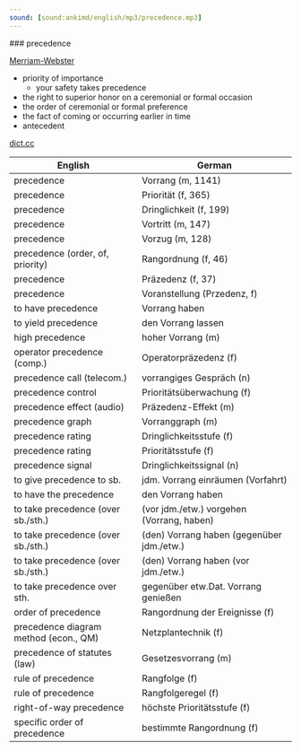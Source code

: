 ```yaml
---
sound: [sound:ankimd/english/mp3/precedence.mp3]
---
```


\### precedence

[Merriam-Webster](https://www.merriam-webster.com/dictionary/precedence)

- priority of importance
    - your safety takes precedence
- the right to superior honor on a ceremonial or formal occasion
- the order of ceremonial or formal preference
- the fact of coming or occurring earlier in time
- antecedent

[dict.cc](https://www.dict.cc/precedence)

| English        | German       |
| -------------- | ------------ |
| precedence | Vorrang (m, 1141) |
| precedence | Priorität (f, 365) |
| precedence | Dringlichkeit (f, 199) |
| precedence | Vortritt (m, 147) |
| precedence | Vorzug (m, 128) |
| precedence (order, of, priority) | Rangordnung (f, 46) |
| precedence | Präzedenz (f, 37) |
| precedence | Voranstellung (Przedenz, f) |
| to have precedence | Vorrang haben |
| to yield precedence | den Vorrang lassen |
| high precedence | hoher Vorrang (m) |
| operator precedence (comp.) | Operatorpräzedenz (f) |
| precedence call (telecom.) | vorrangiges Gespräch (n) |
| precedence control | Prioritätsüberwachung (f) |
| precedence effect (audio) | Präzedenz-Effekt (m) |
| precedence graph | Vorranggraph (m) |
| precedence rating | Dringlichkeitsstufe (f) |
| precedence rating | Prioritätsstufe (f) |
| precedence signal | Dringlichkeitssignal (n) |
| to give precedence to sb. | jdm. Vorrang einräumen (Vorfahrt) |
| to have the precedence | den Vorrang haben |
| to take precedence (over sb./sth.) | (vor jdm./etw.) vorgehen (Vorrang, haben) |
| to take precedence (over sb./sth.) | (den) Vorrang haben (gegenüber jdm./etw.) |
| to take precedence (over sb./sth.) | (den) Vorrang haben (vor jdm./etw.) |
| to take precedence over sth. | gegenüber etw.Dat. Vorrang genießen |
| order of precedence | Rangordnung der Ereignisse (f) |
| precedence diagram method <PDM> (econ., QM) | Netzplantechnik (f) |
| precedence of statutes (law) | Gesetzesvorrang (m) |
| rule of precedence | Rangfolge (f) |
| rule of precedence | Rangfolgeregel (f) |
| right-of-way precedence | höchste Prioritätsstufe (f) |
| specific order of precedence | bestimmte Rangordnung (f) |
